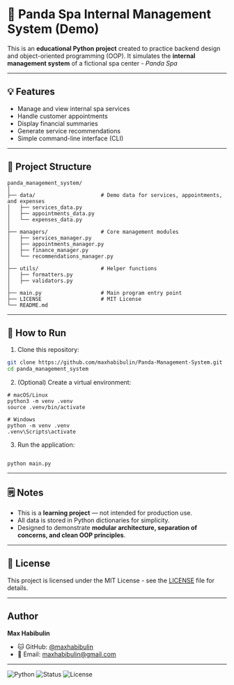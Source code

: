 # 🐼 Panda Spa Internal Management System (Demo)

This is an **educational Python project** created to practice backend design and object-oriented programming (OOP).
It simulates the **internal management system** of a fictional spa center - _Panda Spa_

---

## 💡 Features

- Manage and view internal spa services
- Handle customer appointments
- Display financial summaries
- Generate service recommendations
- Simple command-line interface (CLI)

---

## 🧱 Project Structure

```
panda_management_system/
│
├── data/                     # Demo data for services, appointments, and expenses
│   ├── services_data.py
│   ├── appointments_data.py
│   └── expenses_data.py
│
├── managers/                 # Core management modules
│   ├── services_manager.py
│   ├── appointments_manager.py
│   ├── finance_manager.py
│   └── recommendations_manager.py
│
├── utils/                    # Helper functions
│   ├── formatters.py
│   ├── validators.py
│
├── main.py                   # Main program entry point
├── LICENSE                   # MIT License
└── README.md

```

---

## 🚀 How to Run

1. Clone this repository:

```bash
git clone https://github.com/maxhabibulin/Panda-Management-System.git
cd panda_management_system
```

2. (Optional) Create a virtual environment:

```
# macOS/Linux
python3 -m venv .venv
source .venv/bin/activate

# Windows
python -m venv .venv
.venv\Scripts\activate
```

3. Run the application:

```

python main.py

```

---

## 🗒️ Notes

- This is a **learning project** — not intended for production use.
- All data is stored in Python dictionaries for simplicity.
- Designed to demonstrate **modular architecture, separation of concerns, and clean OOP principles**.

---

## 📄 License

This project is licensed under the MIT License - see the [LICENSE](LICENSE) file for details.

---

## Author

**Max Habibulin**

- 🐱 GitHub: [@maxhabibulin](https://github.com/maxhabibulin)
- 📧 Email: maxhabibulin@gmail.com

---

![Python](https://img.shields.io/badge/python-3.8+-blue.svg) ![Status](https://img.shields.io/badge/status-demo%20project-green.svg) ![License](https://img.shields.io/badge/license-MIT-lightgrey.svg)
